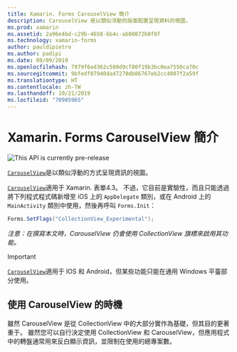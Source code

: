 ```yaml
---
title: Xamarin. Forms CarouselView 簡介
description: CarouselView 是以類似浮動的版面配置呈現資料的視圖。
ms.prod: xamarin
ms.assetid: 2a96e4bd-c29b-4658-bb4c-ab00872b0f8f
ms.technology: xamarin-forms
author: pauldipietro
ms.author: padipi
ms.date: 09/09/2019
ms.openlocfilehash: 7979f6ed362c580d9cf80f19b3bc0ea7550ca70c
ms.sourcegitcommit: 9bfedf07940dad7270db86767eb2cc4007f2a59f
ms.translationtype: HT
ms.contentlocale: zh-TW
ms.lasthandoff: 10/21/2019
ms.locfileid: "70985965"
---
```

# <a name="xamarinforms-carouselview-introduction"></a>Xamarin. Forms CarouselView 簡介

![](~/media/shared/preview.png "This API is currently pre-release")

[`CarouselView`](xref:Xamarin.Forms.CarouselView)是以類似浮動的方式呈現資訊的視圖。

[`CarouselView`](xref:Xamarin.Forms.CarouselView)適用于 Xamarin. 表單4.3。 不過，它目前是實驗性，而且只能透過將下列程式程式碼新增至 iOS 上的 `AppDelegate` 類別，或在 Android 上的 `MainActivity` 類別中使用，然後再呼叫 `Forms.Init`：

```csharp
Forms.SetFlags("CollectionView_Experimental");
```

_注意：在撰寫本文時，CarouselView 仍會使用 CollectionView 旗標來啟用其功能。_

> [!IMPORTANT]
> [`CarouselView`](xref:Xamarin.Forms.CarouselView)適用于 IOS 和 Android，但某些功能只能在通用 Windows 平臺部分使用。

## <a name="when-to-use-carouselview"></a>使用 CarouselView 的時機

雖然 CarouselView 是從 CollectionView 中的大部分實作為基礎，但其目的更著重于。 雖然您可以自行決定使用 CollectionView 和 CarouselView，但應用程式中的轉盤通常用來反白顯示資訊，並限制在使用的總專案數。

